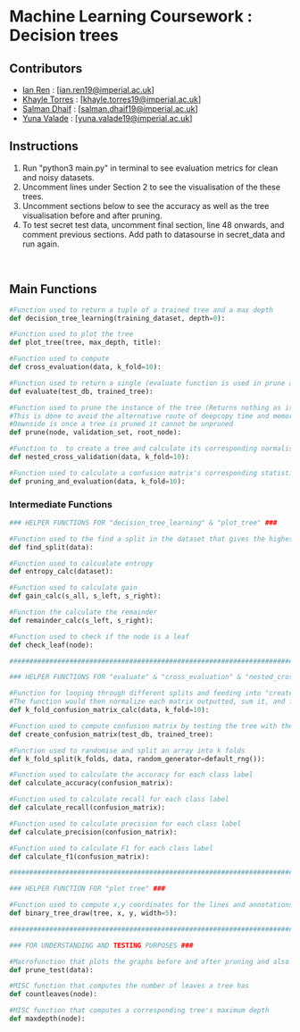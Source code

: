 # Machine Learning Coursework : Decision trees <br />

## Contributors
* [Ian Ren](github.com/ianzren) : [ian.ren19@imperial.ac.uk]
* [Khayle Torres](github.com/kt1719) : [khayle.torres19@imperial.ac.uk]
* [Salman Dhaif](github.com/sdoif) : [salman.dhaif19@imperial.ac.uk]
* [Yuna Valade](github.com/yv19) : [yuna.valade19@imperial.ac.uk]

## Instructions
1. Run "python3 main.py" in terminal to see evaluation metrics for clean and noisy datasets.
2. Uncomment lines under Section 2 to see the visualisation of the these trees.
3. Uncomment sections below to see the accuracy as well as the tree visualisation before and after pruning.
4. To test secret test data, uncomment final section, line 48 onwards, and comment previous sections. Add path to datasourse in secret_data and run again.
 <br />


## Main Functions
```python
#Function used to return a tuple of a trained tree and a max depth
def decision_tree_learning(training_dataset, depth=0):

#Function used to plot the tree
def plot_tree(tree, max_depth, title):

#Function used to compute 
def cross_evaluation(data, k_fold=10):

#Function used to return a single (evaluate function is used in prune and also prune_test)
def evaluate(test_db, trained_tree):

#Function used to prune the instance of the tree (Returns nothing as it prunes the tree directly)
#This is done to avoid the alternative route of deepcopy time and memory complexity
#Downside is once a tree is pruned it cannot be unpruned
def prune(node, validation_set, root_node):

#Function to  to create a tree and calculate its corresponding normalised average confusion matrix using nested cross validation (Used in pruning_and_evaluation)
def nested_cross_validation(data, k_fold=10):

#Function used to calculate a confusion matrix's corresponding statistics (F1, accuracy, etc..)
def pruning_and_evaluation(data, k_fold=10):

```


### Intermediate Functions
```python
### HELPER FUNCTIONS FOR "decision_tree_learning" & "plot_tree" ###

#Function used to the find a split in the dataset that gives the highest information gain
def find_split(data):

#Function used to calcualate entropy
def entropy_calc(dataset):

#Function used to calculate gain
def gain_calc(s_all, s_left, s_right):

#Function the calculate the remainder
def remainder_calc(s_left, s_right):

#Function used to check if the node is a leaf
def check_leaf(node):

############################################################################################################

### HELPER FUNCTIONS FOR "evaluate" & "cross_evaluation" & "nested_cross_validation" ###

#Function for looping through different splits and feeding into "create_confusion_matrix"
#The function would then normalize each matrix outputted, sum it, and find the average
def k_fold_confusion_matrix_calc(data, k_fold=10):

#Function used to compute confusion matrix by testing the tree with the test_db dataset
def create_confusion_matrix(test_db, trained_tree):

#Function used to randomise and split an array into k folds
def k_fold_split(k_folds, data, random_generator=default_rng()):

#Function used to calculate the accuracy for each class label
def calculate_accuracy(confusion_matrix):

#Function used to calculate recall for each class label
def calculate_recall(confusion_matrix):

#Function used to calculate precision for each class label
def calculate_precision(confusion_matrix):

#Function used to calculate F1 for each class label
def calculate_f1(confusion_matrix):

############################################################################################################

### HELPER FUNCTION FOR "plot tree" ###

#Function used to compute x,y coordinates for the lines and annotations in order to use for plotting purposes
def binary_tree_draw(tree, x, y, width=5):

############################################################################################################

### FOR UNDERSTANDING AND TESTING PURPOSES ###

#Macrofunction that plots the graphs before and after pruning and also prints it's number of leaves + max depth
def prune_test(data):

#MISC function that computes the number of leaves a tree has
def countleaves(node):

#MISC function that computes a corresponding tree's maximum depth
def maxdepth(node):
```
